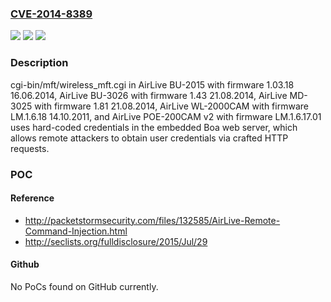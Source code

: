 ### [CVE-2014-8389](https://cve.mitre.org/cgi-bin/cvename.cgi?name=CVE-2014-8389)
![](https://img.shields.io/static/v1?label=Product&message=n%2Fa&color=blue)
![](https://img.shields.io/static/v1?label=Version&message=n%2Fa&color=blue)
![](https://img.shields.io/static/v1?label=Vulnerability&message=n%2Fa&color=brighgreen)

### Description

cgi-bin/mft/wireless_mft.cgi in AirLive BU-2015 with firmware 1.03.18 16.06.2014, AirLive BU-3026 with firmware 1.43 21.08.2014, AirLive MD-3025 with firmware 1.81 21.08.2014, AirLive WL-2000CAM with firmware LM.1.6.18 14.10.2011, and AirLive POE-200CAM v2 with firmware LM.1.6.17.01 uses hard-coded credentials in the embedded Boa web server, which allows remote attackers to obtain user credentials via crafted HTTP requests.

### POC

#### Reference
- http://packetstormsecurity.com/files/132585/AirLive-Remote-Command-Injection.html
- http://seclists.org/fulldisclosure/2015/Jul/29

#### Github
No PoCs found on GitHub currently.

